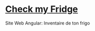 # <a href="https://papillonlut.github.io/check_my_fridge/" target="blank_">Check my Fridge</a>
Site Web Angular: Inventaire de ton frigo
